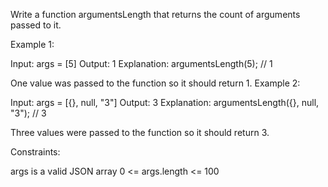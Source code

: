 Write a function argumentsLength that returns the count of arguments passed to it.

Example 1:

Input: args = [5]
Output: 1
Explanation:
argumentsLength(5); // 1

One value was passed to the function so it should return 1.
Example 2:

Input: args = [{}, null, "3"]
Output: 3
Explanation:
argumentsLength({}, null, "3"); // 3

Three values were passed to the function so it should return 3.

Constraints:

args is a valid JSON array
0 <= args.length <= 100

